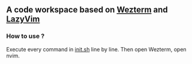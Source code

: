 ## A code workspace based on [Wezterm](https://wezfurlong.org/wezterm/) and [LazyVim](https://www.lazyvim.org/)
### How to use ?
Execute every command in [init.sh](https://github.com/xusd320/xsh/blob/master/init.sh) line by line.
Then open Wezterm, open nvim.
